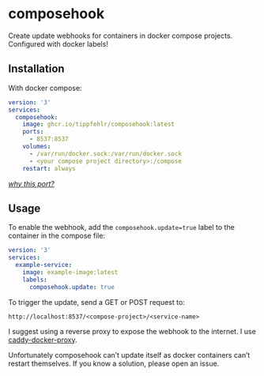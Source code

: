 # composehook

Create update webhooks for containers in docker compose projects.
Configured with docker labels!

## Installation

With docker compose:

```yaml
version: '3'
services:
  composehook:
    image: ghcr.io/tippfehlr/composehook:latest
    ports:
      - 8537:8537
    volumes:
      - /var/run/docker.sock:/var/run/docker.sock
      - <your compose project directory>:/compose
    restart: always
```

*[why this port?](https://gist.github.com/tippfehlr/843c2d11f356d37495670b5803b714f5)*

## Usage

To enable the webhook, add the `composehook.update=true`
label to the container in the compose file:

```yaml
version: '3'
services:
  example-service:
    image: example-image:latest
    labels:
      composehook.update: true
```

To trigger the update, send a GET or POST request to:

```
http://localhost:8537/<compose-project>/<service-name>
```

I suggest using a reverse proxy to expose the webhook to the internet.
I use [caddy-docker-proxy](https://github.com/lucaslorentz/caddy-docker-proxy).

Unfortunately composehook can’t update itself as docker containers can’t restart themselves.
If you know a solution, please open an issue.
